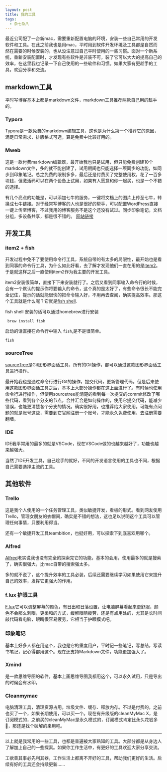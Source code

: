 ```yaml
---
layout: post
title: 我的工具
tags: 
  - 杂七杂八
---
```


最近公司配了一台新mac，需要重新配置电脑的环境，安装一些自己常用的开发软件和工具。在此之前我也是用mac，平时用到软件开发环境及工具都是自然而然在需要的时候安装的，也从没注意过自己平时使用的一些习惯。面对一个新系统，重新安装配置时，才发现有些软件是非装不可，装了它可以大大的提高自己的效率，在这里我也记录一下自己使用的一些软件和习惯。如果大家有更趁手的工具，欢迎分享和交流。


## markdown工具
   平时写博客基本上都是markdown文件，markdown工具推荐两款自己用的趁手的。
    
### Typora
    
   Typora是一款免费的markdown编辑工具，这也是为什么第一个推荐它的原因，满足日常需求，排版格式可选，算是免费中比较好用的。
    
### Mweb
   
   这是一款付费markdown编辑器，最开始我也只是试用，但只能免费创建10个markdown文件，多的就不能创建了，试用期间也只能选择一项同步的功能，如同步到印象笔记。总之免费的限制多多，最后还是付费买了完整使用权，花了一百多块钱，但激活码可以在两个设备上试用，如果有人愿意和你一起买，也是一个不错的选择。
   
   有几个亮点的功能是，可以添加七牛的服务，一键将文档上的图片上传至七牛，转换成七牛链接。对于经常写博客的人也是很好的帮手，可以配置WordPress直接一键上传至博客，不过我用的博客服务不是这个还没有试过。同步印象笔记，文档分组，多设备共享，都是很不错的。 [网站链接](https://zh.mweb.im/)

## 开发工具

### item2 + fish

开发过程中免不了要使用命令行工具，系统自带的有太多的局限性，最开始也是看到同事的命令行工具，为什么如此好看，去了解才发现他们一直在用的是[item2](https://www.iterm2.com/)。于是就这样之后一直使用item2作为我主要的开发工具。

item2安装很简单，直接下下来安装就行了。之后又看到同事输入命令行的时候，会有一个默认的提示你将要输入的命令，这个真的是太好了，有些命令很长不能完全记住，提示的话就能很快的把命令输入好，不用再去查阅，确实提高效率。那这个工具就是什么呢？它就是[fish shell](http://fishshell.com/).

fish shell 安装的话可以通过homebrew进行安装

```shell
 brew install fish
```

启动的话直接在命令行中输入 `fish`,是不是很简单。

```shell
fish
```

### sourceTree

[sourceTree](https://cn.atlassian.com/software/sourcetree)是Git图形界面话工具，所有的Git操作，都可以通过这款图形界面话工具进行操作。

最开始我也是通过命令行进行Git的操作，提交代码，更新管理代码。但是后来使用这款图形界面话工具之后，基本上大部分操作都在这上面进行了。有时候也使用命令行进行操作，但使用sourcetree能清楚的看到每一次提交的commit修改了哪些代码，看到各个分支的节点，合并汇合是如何操作的，使用它提交代码，能减少错误，也能更清楚各个分支的情况。确实很好用，也推荐给大家使用。可能有点问题的就是账号这些，需要到它官网注册一个账号，才能永久免费使用，去注册需要翻墙。

### IDE

IDE我平常用的最多的就是VSCode，现在VSCode做的也越来越好了，功能也越来越强大。

当然了IDE开发工具，自己趁手的就好，不同的开发语言使用的工具也不同，根据自己需要选择主流的工具。

## 其他软件

### Trello

这是我个人使用的一个任务管理工具，类似敏捷开发，看板的形式。看到网友使用Trello，管理女朋友的衣帽间，确实是不错的想法，这也足以说明这个工具可以管理任何事情，只要利用得当。

还有一个敏捷开发工具teambition，也挺好用，可以探索下到底喜欢用哪个。

### Alfred

[Alfred](https://www.alfredapp.com/)老实说我也没有完全的探索完它的功能，基本的会用，使用最多的就是搜索了，确实很强大，比mac自带的搜索强太多。

多的就不说了，这个提升效率的工具必装，后续还需要继续学习如果使用它来提升自己的效率，发挥它更强大的作用。

### f.lux 护眼工具

[F.lux](https://justgetflux.com/)它可以调整屏幕的颜色，有日出和日落设置，让电脑屏幕看起来更舒服，颜色不会那么刺眼，更柔和的方式，缓解眼睛疲劳，还是有点用处的，尤其是长时间敲代码看电脑，眼睛很容易疲劳，它相当于护眼模式吧。

### 印象笔记

基本上好多人都在用这个，我也是它的重度用户，平时记一些笔记，写总结，写读书笔记，记心得都用这个。现在还支持Markdown文件，功能更加强大了。

### Xmind

是一款思维导图的软件，基本上画思维导图我都用这个，可以永久试用，只是导出的时候会有水印，

### Cleanmymac

电脑清理工具，清理资源占用，垃圾文件、缓存、释放内存。不过是付费的，之前也买了一个，如果长期使用，可以买一个。现在有升级版的cleanMyMac X，是订阅模式的，之前买的cleanMyMac是永久模式的，订阅模式肯定比永久花钱多🤣，那还是找个破解的来用吧。

---
以上就是我常用的一些工具，也都是普遍被大家熟知的工具。大部分都是从身边人了解加上自己的一些探索。如果你工作生活中，有更好的工具欢迎大家分享交流。

工欲善其事必先利其器，工作生活上都离不开好的工具，帮助我们更好的生活。后续有好的工具还会持续更新……